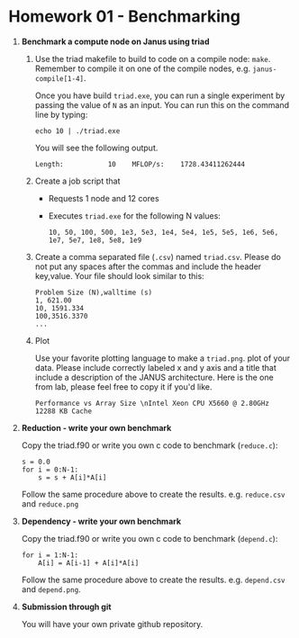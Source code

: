 # Homework 01 - Benchmarking

1. __Benchmark a compute node on Janus using triad__

	1. Use the triad makefile to build to code on a compile node:
       `make`. Remember to compile it on one of the compile nodes,
       e.g. `janus-compile[1-4]`.
	
	   Once you have build `triad.exe`, you can run a single experiment
       by passing the value of `N` as an input.  You can run this on the
       command line by typing: 

	    ```
		echo 10 | ./triad.exe
		```

	    You will see the following output.

	    ```
		Length:           10    MFLOP/s:    1728.43411262444 
	    ```

	2. Create a job script that
	
		- Requests 1 node and 12 cores
		- Executes  `triad.exe` for the following N values:

		   ```
		   10, 50, 100, 500, 1e3, 5e3, 1e4, 5e4, 1e5, 5e5, 1e6, 5e6, 1e7, 5e7, 1e8, 5e8, 1e9
		   ```
	3. Create a comma separated file (`.csv`) named
        `triad.csv`. Please do not put any spaces after the commas and
        include the header key,value. Your file should look similar
        to this:
	    ```
	    Problem Size (N),walltime (s)
	    1, 621.00
	    10, 1591.334
	    100,3516.3370
	    ...
	    ```
	4. Plot

        Use your favorite plotting language to make a `triad.png`. plot
        of your data. Please include correctly labeled x and y axis
        and a title that include a description of the JANUS
        architecture. Here is the one from lab, please feel free to
        copy it if you'd like.
		
		```
		Performance vs Array Size \nIntel Xeon CPU X5660 @ 2.80GHz
        12288 KB Cache
		```
   
2. __Reduction - write your own benchmark__

   Copy the triad.f90 or write you own c code to benchmark (`reduce.c`):

	```
	s = 0.0
	for i = 0:N-1:
		s = s + A[i]*A[i]
	```

	Follow the same procedure above to create the results. e.g. `reduce.csv` and `reduce.png`

3. __Dependency - write your own benchmark__

   Copy the triad.f90 or write you own c code to benchmark (`depend.c`):

	```
	for i = 1:N-1:
		A[i] = A[i-1] + A[i]*A[i]
	```

	Follow the same procedure above to create the
    results. e.g. `depend.csv` and `depend.png`. 

4. __Submission through git__

   You will have your own private github repository.
